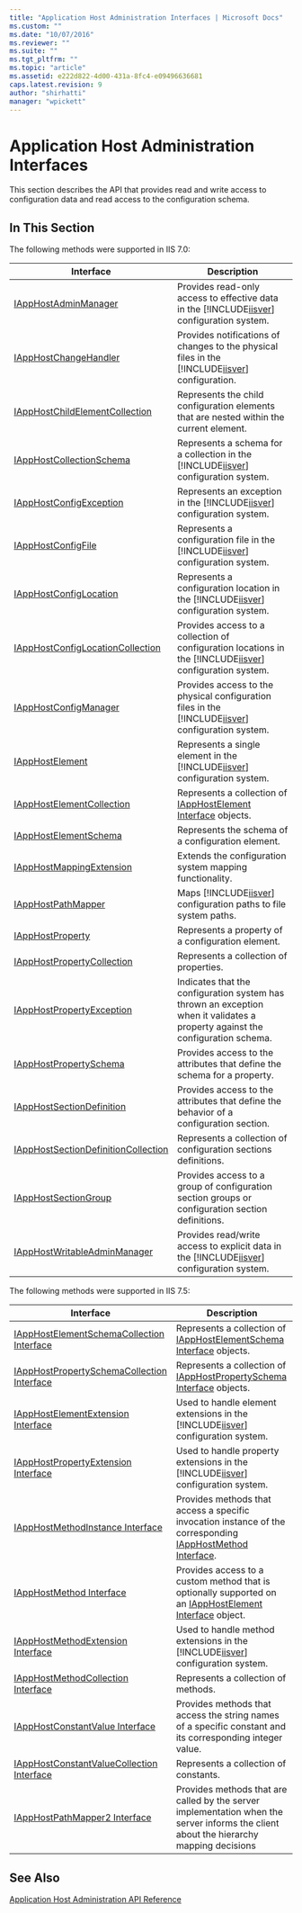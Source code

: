 ```yaml
---
title: "Application Host Administration Interfaces | Microsoft Docs"
ms.custom: ""
ms.date: "10/07/2016"
ms.reviewer: ""
ms.suite: ""
ms.tgt_pltfrm: ""
ms.topic: "article"
ms.assetid: e222d822-4d00-431a-8fc4-e09496636681
caps.latest.revision: 9
author: "shirhatti"
manager: "wpickett"
---
```

# Application Host Administration Interfaces
This section describes the API that provides read and write access to configuration data and read access to the configuration schema.  
  
## In This Section  
 The following methods were supported in IIS 7.0:  
  
|Interface|Description|  
|---------------|-----------------|  
|[IAppHostAdminManager](../../web-development-reference\native-code-api-reference/iapphostadminmanager-interface.md)|Provides read-only access to effective data in the [!INCLUDE[iisver](../../wmi-provider/includes/iisver-md.md)] configuration system.|  
|[IAppHostChangeHandler](../../web-development-reference\native-code-api-reference/iapphostchangehandler-interface.md)|Provides notifications of changes to the physical files in the [!INCLUDE[iisver](../../wmi-provider/includes/iisver-md.md)] configuration.|  
|[IAppHostChildElementCollection](../../web-development-reference\native-code-api-reference/iapphostchildelementcollection-interface.md)|Represents the child configuration elements that are nested within the current element.|  
|[IAppHostCollectionSchema](../../web-development-reference\native-code-api-reference/iapphostcollectionschema-interface.md)|Represents a schema for a collection in the [!INCLUDE[iisver](../../wmi-provider/includes/iisver-md.md)] configuration system.|  
|[IAppHostConfigException](../../web-development-reference\native-code-api-reference/iapphostconfigexception-interface.md)|Represents an exception in the [!INCLUDE[iisver](../../wmi-provider/includes/iisver-md.md)] configuration system.|  
|[IAppHostConfigFile](../../web-development-reference\native-code-api-reference/iapphostconfigfile-interface.md)|Represents a configuration file in the [!INCLUDE[iisver](../../wmi-provider/includes/iisver-md.md)] configuration system.|  
|[IAppHostConfigLocation](../../web-development-reference\native-code-api-reference/iapphostconfiglocation-interface.md)|Represents a configuration location in the [!INCLUDE[iisver](../../wmi-provider/includes/iisver-md.md)] configuration system.|  
|[IAppHostConfigLocationCollection](../../web-development-reference\native-code-api-reference/iapphostconfiglocationcollection-interface.md)|Provides access to a collection of configuration locations in the [!INCLUDE[iisver](../../wmi-provider/includes/iisver-md.md)] configuration system.|  
|[IAppHostConfigManager](../../web-development-reference\native-code-api-reference/iapphostconfigmanager-interface.md)|Provides access to the physical configuration files in the [!INCLUDE[iisver](../../wmi-provider/includes/iisver-md.md)] configuration system.|  
|[IAppHostElement](../../web-development-reference\native-code-api-reference/iapphostelement-interface.md)|Represents a single element in the [!INCLUDE[iisver](../../wmi-provider/includes/iisver-md.md)] configuration system.|  
|[IAppHostElementCollection](../../web-development-reference\native-code-api-reference/iapphostelementcollection-interface.md)|Represents a collection of [IAppHostElement Interface](../../web-development-reference\native-code-api-reference/iapphostelement-interface.md) objects.|  
|[IAppHostElementSchema](../../web-development-reference\native-code-api-reference/iapphostelementschema-interface.md)|Represents the schema of a configuration element.|  
|[IAppHostMappingExtension](../../web-development-reference\native-code-api-reference/iapphostmappingextension-interface.md)|Extends the configuration system mapping functionality.|  
|[IAppHostPathMapper](../../web-development-reference\native-code-api-reference/iapphostpathmapper-interface.md)|Maps [!INCLUDE[iisver](../../wmi-provider/includes/iisver-md.md)] configuration paths to file system paths.|  
|[IAppHostProperty](../../web-development-reference\native-code-api-reference/iapphostproperty-interface.md)|Represents a property of a configuration element.|  
|[IAppHostPropertyCollection](../../web-development-reference\native-code-api-reference/iapphostpropertycollection-interface.md)|Represents a collection of properties.|  
|[IAppHostPropertyException](../../web-development-reference\native-code-api-reference/iapphostpropertyexception-interface.md)|Indicates that the configuration system has thrown an exception when it validates a property against the configuration schema.|  
|[IAppHostPropertySchema](../../web-development-reference\native-code-api-reference/iapphostpropertyschema-interface.md)|Provides access to the attributes that define the schema for a property.|  
|[IAppHostSectionDefinition](../../web-development-reference\native-code-api-reference/iapphostsectiondefinition-interface.md)|Provides access to the attributes that define the behavior of a configuration section.|  
|[IAppHostSectionDefinitionCollection](../../web-development-reference\native-code-api-reference/iapphostsectiondefinitioncollection-interface.md)|Represents a collection of configuration sections definitions.|  
|[IAppHostSectionGroup](../../web-development-reference\native-code-api-reference/iapphostsectiongroup-interface.md)|Provides access to a group of configuration section groups or configuration section definitions.|  
|[IAppHostWritableAdminManager](../../web-development-reference\native-code-api-reference/iapphostwritableadminmanager-interface.md)|Provides read/write access to explicit data in the [!INCLUDE[iisver](../../wmi-provider/includes/iisver-md.md)] configuration system.|  
  
 The following methods were supported in IIS 7.5:  
  
|Interface|Description|  
|---------------|-----------------|  
|[IAppHostElementSchemaCollection Interface](../../web-development-reference\native-code-api-reference/iapphostelementschemacollection-interface.md)|Represents a collection of [IAppHostElementSchema Interface](../../web-development-reference\native-code-api-reference/iapphostelementschema-interface.md) objects.|  
|[IAppHostPropertySchemaCollection Interface](../../web-development-reference\native-code-api-reference/iapphostpropertyschemacollection-interface.md)|Represents a collection of [IAppHostPropertySchema Interface](../../web-development-reference\native-code-api-reference/iapphostpropertyschema-interface.md) objects.|  
|[IAppHostElementExtension Interface](../../web-development-reference\native-code-api-reference/iapphostelementextension-interface.md)|Used to handle element extensions in the [!INCLUDE[iisver](../../wmi-provider/includes/iisver-md.md)] configuration system.|  
|[IAppHostPropertyExtension Interface](../../web-development-reference\native-code-api-reference/iapphostpropertyextension-interface.md)|Used to handle property extensions in the [!INCLUDE[iisver](../../wmi-provider/includes/iisver-md.md)] configuration system.|  
|[IAppHostMethodInstance Interface](../../web-development-reference\native-code-api-reference/iapphostmethodinstance-interface.md)|Provides methods that access a specific invocation instance of the corresponding [IAppHostMethod Interface](../../web-development-reference\native-code-api-reference/iapphostmethod-interface.md).|  
|[IAppHostMethod Interface](../../web-development-reference\native-code-api-reference/iapphostmethod-interface.md)|Provides access to a custom method that is optionally supported on an [IAppHostElement Interface](../../web-development-reference\native-code-api-reference/iapphostelement-interface.md) object.|  
|[IAppHostMethodExtension Interface](../../web-development-reference\native-code-api-reference/iapphostmethodextension-interface.md)|Used to handle method extensions in the [!INCLUDE[iisver](../../wmi-provider/includes/iisver-md.md)] configuration system.|  
|[IAppHostMethodCollection Interface](../../web-development-reference\native-code-api-reference/iapphostmethodcollection-interface.md)|Represents a collection of methods.|  
|[IAppHostConstantValue Interface](../../web-development-reference\native-code-api-reference/iapphostconstantvalue-interface.md)|Provides methods that access the string names of a specific constant and its corresponding integer value.|  
|[IAppHostConstantValueCollection Interface](../../web-development-reference\native-code-api-reference/iapphostconstantvaluecollection-interface.md)|Represents a collection of constants.|  
|[IAppHostPathMapper2 Interface](../../web-development-reference\native-code-api-reference/iapphostpathmapper2-interface.md)|Provides methods that are called by the server implementation when the server informs the client about the hierarchy mapping decisions|  
  
## See Also  
 [Application Host Administration API Reference](../../web-development-reference\native-code-api-reference/application-host-administration-api-reference.md)